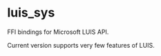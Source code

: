 # luis_sys
FFI bindings for Microsoft LUIS API.

Current version supports very few features of LUIS.